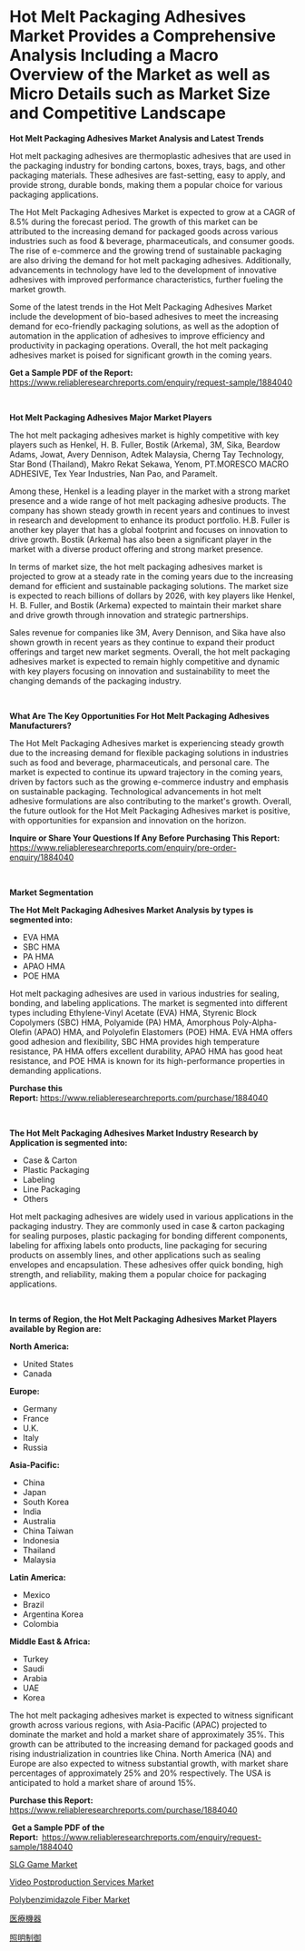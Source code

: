 <p><h1>Hot Melt Packaging Adhesives Market Provides a Comprehensive Analysis Including a Macro Overview of the Market as well as Micro Details such as Market Size and Competitive Landscape</h1></p><p><strong>Hot Melt Packaging Adhesives Market Analysis and Latest Trends</strong></p>
<p><p>Hot melt packaging adhesives are thermoplastic adhesives that are used in the packaging industry for bonding cartons, boxes, trays, bags, and other packaging materials. These adhesives are fast-setting, easy to apply, and provide strong, durable bonds, making them a popular choice for various packaging applications.</p><p>The Hot Melt Packaging Adhesives Market is expected to grow at a CAGR of 8.5% during the forecast period. The growth of this market can be attributed to the increasing demand for packaged goods across various industries such as food & beverage, pharmaceuticals, and consumer goods. The rise of e-commerce and the growing trend of sustainable packaging are also driving the demand for hot melt packaging adhesives. Additionally, advancements in technology have led to the development of innovative adhesives with improved performance characteristics, further fueling the market growth.</p><p>Some of the latest trends in the Hot Melt Packaging Adhesives Market include the development of bio-based adhesives to meet the increasing demand for eco-friendly packaging solutions, as well as the adoption of automation in the application of adhesives to improve efficiency and productivity in packaging operations. Overall, the hot melt packaging adhesives market is poised for significant growth in the coming years.</p></p>
<p><strong>Get a Sample PDF of the Report:&nbsp;</strong> <a href="https://www.reliableresearchreports.com/enquiry/request-sample/1884040">https://www.reliableresearchreports.com/enquiry/request-sample/1884040</a></p>
<p>&nbsp;</p>
<p><strong>Hot Melt Packaging Adhesives Major Market Players</strong></p>
<p><p>The hot melt packaging adhesives market is highly competitive with key players such as Henkel, H. B. Fuller, Bostik (Arkema), 3M, Sika, Beardow Adams, Jowat, Avery Dennison, Adtek Malaysia, Cherng Tay Technology, Star Bond (Thailand), Makro Rekat Sekawa, Yenom, PT.MORESCO MACRO ADHESIVE, Tex Year Industries, Nan Pao, and Paramelt.</p><p>Among these, Henkel is a leading player in the market with a strong market presence and a wide range of hot melt packaging adhesive products. The company has shown steady growth in recent years and continues to invest in research and development to enhance its product portfolio. H.B. Fuller is another key player that has a global footprint and focuses on innovation to drive growth. Bostik (Arkema) has also been a significant player in the market with a diverse product offering and strong market presence.</p><p>In terms of market size, the hot melt packaging adhesives market is projected to grow at a steady rate in the coming years due to the increasing demand for efficient and sustainable packaging solutions. The market size is expected to reach billions of dollars by 2026, with key players like Henkel, H. B. Fuller, and Bostik (Arkema) expected to maintain their market share and drive growth through innovation and strategic partnerships.</p><p>Sales revenue for companies like 3M, Avery Dennison, and Sika have also shown growth in recent years as they continue to expand their product offerings and target new market segments. Overall, the hot melt packaging adhesives market is expected to remain highly competitive and dynamic with key players focusing on innovation and sustainability to meet the changing demands of the packaging industry.</p></p>
<p>&nbsp;</p>
<p><strong>What Are The Key Opportunities For Hot Melt Packaging Adhesives Manufacturers?</strong></p>
<p><p>The Hot Melt Packaging Adhesives market is experiencing steady growth due to the increasing demand for flexible packaging solutions in industries such as food and beverage, pharmaceuticals, and personal care. The market is expected to continue its upward trajectory in the coming years, driven by factors such as the growing e-commerce industry and emphasis on sustainable packaging. Technological advancements in hot melt adhesive formulations are also contributing to the market's growth. Overall, the future outlook for the Hot Melt Packaging Adhesives market is positive, with opportunities for expansion and innovation on the horizon.</p></p>
<p><strong>Inquire or Share Your Questions If Any Before Purchasing This Report:</strong> <a href="https://www.reliableresearchreports.com/enquiry/pre-order-enquiry/1884040">https://www.reliableresearchreports.com/enquiry/pre-order-enquiry/1884040</a></p>
<p>&nbsp;</p>
<p><strong>Market Segmentation</strong></p>
<p><strong>The Hot Melt Packaging Adhesives Market Analysis by types is segmented into:</strong></p>
<p><ul><li>EVA HMA</li><li>SBC HMA</li><li>PA HMA</li><li>APAO HMA</li><li>POE HMA</li></ul></p>
<p><p>Hot melt packaging adhesives are used in various industries for sealing, bonding, and labeling applications. The market is segmented into different types including Ethylene-Vinyl Acetate (EVA) HMA, Styrenic Block Copolymers (SBC) HMA, Polyamide (PA) HMA, Amorphous Poly-Alpha-Olefin (APAO) HMA, and Polyolefin Elastomers (POE) HMA. EVA HMA offers good adhesion and flexibility, SBC HMA provides high temperature resistance, PA HMA offers excellent durability, APAO HMA has good heat resistance, and POE HMA is known for its high-performance properties in demanding applications.</p></p>
<p><strong>Purchase this Report:&nbsp;</strong><a href="https://www.reliableresearchreports.com/purchase/1884040">https://www.reliableresearchreports.com/purchase/1884040</a></p>
<p>&nbsp;</p>
<p><strong>The Hot Melt Packaging Adhesives Market Industry Research by Application is segmented into:</strong></p>
<p><ul><li>Case & Carton</li><li>Plastic Packaging</li><li>Labeling</li><li>Line Packaging</li><li>Others</li></ul></p>
<p><p>Hot melt packaging adhesives are widely used in various applications in the packaging industry. They are commonly used in case & carton packaging for sealing purposes, plastic packaging for bonding different components, labeling for affixing labels onto products, line packaging for securing products on assembly lines, and other applications such as sealing envelopes and encapsulation. These adhesives offer quick bonding, high strength, and reliability, making them a popular choice for packaging applications.</p></p>
<p>&nbsp;</p>
<p><strong>In terms of Region, the Hot Melt Packaging Adhesives Market Players available by Region are:</strong></p>
<p>
    <p> <strong> North America: </strong>
        <ul>
            <li>United States</li>
            <li>Canada</li>
        </ul>
        </p> 
    <p> <strong> Europe: </strong>
        <ul>
            <li>Germany</li>
            <li>France</li>
            <li>U.K.</li>
            <li>Italy</li>
            <li>Russia</li>
        </ul>
        </p> 
    <p> <strong> Asia-Pacific: </strong>
        <ul>
            <li>China</li>
            <li>Japan</li>
            <li>South Korea</li>
            <li>India</li>
            <li>Australia</li>
            <li>China Taiwan</li>
            <li>Indonesia</li>
            <li>Thailand</li>
            <li>Malaysia</li>
        </ul>
        </p> 
    <p> <strong> Latin America: </strong>
        <ul>
            <li>Mexico</li>
            <li>Brazil</li>
            <li>Argentina Korea</li>
            <li>Colombia</li>
        </ul>
        </p> 
    <p> <strong> Middle East & Africa: </strong>
        <ul>
            <li>Turkey</li>
            <li>Saudi</li>
            <li>Arabia</li>
            <li>UAE</li>
            <li>Korea</li>
        </ul>
    </p>
    </p>
<p><p>The hot melt packaging adhesives market is expected to witness significant growth across various regions, with Asia-Pacific (APAC) projected to dominate the market and hold a market share of approximately 35%. This growth can be attributed to the increasing demand for packaged goods and rising industrialization in countries like China. North America (NA) and Europe are also expected to witness substantial growth, with market share percentages of approximately 25% and 20% respectively. The USA is anticipated to hold a market share of around 15%.</p></p>
<p><strong>Purchase this Report: </strong><a href="https://www.reliableresearchreports.com/purchase/1884040">https://www.reliableresearchreports.com/purchase/1884040</a></p>
<p>&nbsp;<strong>Get a Sample PDF of the Report:&nbsp;&nbsp;</strong><a href="https://www.reliableresearchreports.com/enquiry/request-sample/1884040">https://www.reliableresearchreports.com/enquiry/request-sample/1884040</a></p>
<p><strong></strong></p>
<p><p><a href="https://issuu.com/reportprime-2/docs/slg-game-market-size-2030.pptx">SLG Game Market</a></p><p><a href="https://issuu.com/reportprime-2/docs/video-postproduction-services-market-size-2030.ppt">Video Postproduction Services Market</a></p><p><a href="https://github.com/zjyglelu/Market-Research-Report-List-1/blob/main/polybenzimidazole-fiber-market.md">Polybenzimidazole Fiber Market</a></p><p><a href="https://github.com/vtbvgl20191192/Market-Research-Report-List-1/blob/main/4330962192664.md">医療機器</a></p><p><a href="https://github.com/avwofrml53535/Market-Research-Report-List-1/blob/main/7891475192663.md">照明制御</a></p></p>